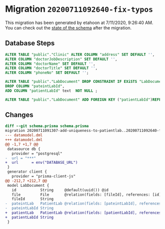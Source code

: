 # Migration `20200711092640-fix-typos`

This migration has been generated by etahoon at 7/11/2020, 9:26:40 AM.
You can check out the [state of the schema](./schema.prisma) after the migration.

## Database Steps

```sql
ALTER TABLE "public"."Clinic" ALTER COLUMN "address" SET DEFAULT '',
ALTER COLUMN "doctorJobDescription" SET DEFAULT '',
ALTER COLUMN "doctorName" SET DEFAULT '',
ALTER COLUMN "doctorTitle" SET DEFAULT '',
ALTER COLUMN "phoneNo" SET DEFAULT '';

ALTER TABLE "public"."LabDocument" DROP CONSTRAINT IF EXiSTS "LabDocument_pateintLabId_fkey",
DROP COLUMN "pateintLabId",
ADD COLUMN "patientLabId" text  NOT NULL ;

ALTER TABLE "public"."LabDocument" ADD FOREIGN KEY ("patientLabId")REFERENCES "public"."PatientLab"("id") ON DELETE CASCADE  ON UPDATE CASCADE
```

## Changes

```diff
diff --git schema.prisma schema.prisma
migration 20200711091307-add-uniqueness-to-patientlab..20200711092640-fix-typos
--- datamodel.dml
+++ datamodel.dml
@@ -1,7 +1,7 @@
 datasource db {
   provider = "postgresql"
-  url = "***"
+  url      = env("DATABASE_URL")
 }
 generator client {
   provider = "prisma-client-js"
@@ -212,7 +212,7 @@
 model LabDocument {
   id           String     @default(uuid()) @id
   file         File       @relation(fields: [fileId], references: [id])
   fileId       String
-  pateintLab   PatientLab @relation(fields: [pateintLabId], references: [id])
-  pateintLabId String
+  patientLab   PatientLab @relation(fields: [patientLabId], references: [id])
+  patientLabId String
 }
```


